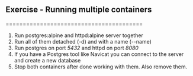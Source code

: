 ## Exercise - Running multiple containers
========================================

1. Run postgres:alpine and httpd:alpine server together
2. Run all of them detached (-d) and with a name (--name)
3. Run postgres on port *5432* and httpd on port *8080*
4. If you have a Postgres tool like Navicat you can connect to the server and create a new database
5. Stop both containers after done working with them. Also remove them.